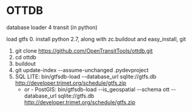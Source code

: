 OTTDB
=====

database loader 4 transit (in python)

load gtfs
  0. install python 2.7, along with zc.buildout and easy_install, git
  1. git clone https://github.com/OpenTransitTools/ottdb.git
  2. cd ottdb
  3. buildout
  4. git update-index --assume-unchanged .pydevproject
  5. SQL LITE: bin/gtfsdb-load --database_url sqlite://gtfs.db http://developer.trimet.org/schedule/gtfs.zip
     - or -
     PostGIS:  bin/gtfsdb-load --is_geospatial --schema ott --database_url sqlite://gtfs.db http://developer.trimet.org/schedule/gtfs.zip
